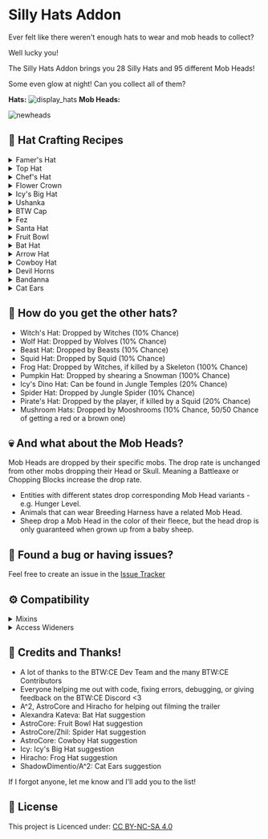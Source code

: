 # Silly Hats Addon
Ever felt like there weren't enough hats to wear and mob heads to collect? 

Well lucky you!

The Silly Hats Addon brings you 28 Silly Hats and 95 different Mob Heads!

Some even glow at night! Can you collect all of them?
 
**Hats:**
![display_hats](https://github.com/BTW-Community/Silly-Hats-Addon/assets/25046819/6e23c298-f5da-464a-8602-5e7120ce2bc9)
**Mob Heads:**

![newheads](https://github.com/BTW-Community/Silly-Hats-Addon/assets/25046819/47d1f8a0-9f0a-4688-b518-31038a2eb120)
## 👒 Hat Crafting Recipes

  <details>
  <summary>Famer's Hat</summary>
  <img src="https://imgur.com/NCB5Q4X.png">
  </details>
  <details>
  <summary>Top Hat</summary>
  <img src="https://imgur.com/SpS2WUo.gif">
  </details>
  <details>
  <summary>Chef's Hat</summary>
  <img src="https://imgur.com/3VIMptB.png">
  </details>
  <details>
  <summary>Flower Crown</summary>
  <img src="https://imgur.com/lKuioCp.gif">
  </details>
  <details>
  <summary>Icy's Big Hat</summary>
  <img src="https://imgur.com/K2DA2jL.png">
  </details>
  <details>
  <summary>Ushanka</summary>
  <img src="https://imgur.com/pVXVWCq.png">
  </details>
  <details>
  <summary>BTW Cap</summary>
  <img src="https://imgur.com/KaPrCHD.png">
  </details>
  <details>
  <summary>Fez</summary>
  <img src="https://imgur.com/y6xuM64.gif">
  </details>
  <details>
  <summary>Santa Hat</summary>
  <img src="https://imgur.com/OvjBfHB.png">
  </details>
  <details>
  <summary>Fruit Bowl</summary>
  <img src="https://imgur.com/oZT9NZ5.png">
  </details>
  <details>
  <summary>Bat Hat</summary>
  <img src="https://imgur.com/ELPUnAD.png">
  </details>
  <details>
  <summary>Arrow Hat</summary>
  <img src="https://imgur.com/GP10mxl.png">
  </details>
  <details>
  <summary>Cowboy Hat</summary>
  <img src="https://imgur.com/pVrPrhA.png">
  </details>
  <details>
  <summary>Devil Horns</summary>
  <img src="https://imgur.com/bWmXYb8.png">
  </details>
  <details>
  <summary>Bandanna</summary>
  <img src="https://imgur.com/iZfh6kY.png">
  </details>
  <details>
  <summary>Cat Ears</summary>
  <img src="https://imgur.com/ugLTGha.png">
  </details>

## 🎩 How do you get the other hats?

- Witch's Hat: Dropped by Witches (10% Chance)
- Wolf Hat: Dropped by Wolves (10% Chance)
- Beast Hat: Dropped by Beasts (10% Chance)
- Squid Hat: Dropped by Squid (10% Chance)
- Frog Hat: Dropped by Witches, if killed by a Skeleton (100% Chance)
- Pumpkin Hat: Dropped by shearing a Snowman (100% Chance)
- Icy's Dino Hat: Can be found in Jungle Temples (20% Chance)
- Spider Hat: Dropped by Jungle Spider (10% Chance)
- Pirate's Hat: Dropped by the player, if killed by a Squid (20% Chance)
- Mushroom Hats: Dropped by Mooshrooms (10% Chance, 50/50 Chance of getting a red or a brown one)

## 💀 And what about the Mob Heads?

Mob Heads are dropped by their specific mobs. 
The drop rate is unchanged from other mobs dropping their Head or Skull.
Meaning a Battleaxe or Chopping Blocks increase the drop rate.
- Entities with different states drop corresponding Mob Head variants - e.g. Hunger Level.
- Animals that can wear Breeding Harness have a related Mob Head.
- Sheep drop a Mob Head in the color of their fleece, but the head drop is only guaranteed when grown up from a baby sheep. 

## 🐛 Found a bug or having issues?
Feel free to create an issue in the [Issue Tracker](https://github.com/BTW-Community/Silly-Hats-Addon/issues)

## ⚙ Compatibility
<details>
  <summary>Mixins</summary>

  - ComponentScatteredFeatureJunglePyramid
  - RenderPlayer
  - RenderSnowman
  - ItemSkull
  - SkullBlock
  - SlotArmor
  - EntityPlayerMP
  - OcelotEntity
  - ChickenEntity
  - CowEntity
  - PigEntity
  - SheepEntity
  - MooshroomEntity
  - WolfEntity
  - DireWolfEntity
  - VillagerEntity
  - WitchEntity
  - ZombieEntity
  - EntityIronGolem
  - SnowmanEntity
  - CreeperEntity
  - EndermanEntity
  - SpiderEntity
  - JungleSpiderEntity
  - EntityCaveSpider
  - BlazeEntity
  - GhastEntity
  - MagmaCubeEntity
  - ZombiePigmanEntity
  - SlimeEntity
  - SquidEntity
  - BatEntity
</details>

<details>
  <summary>Access Wideners</summary>
  
#### Classes
  - SlotArmor
  - ComponentScatteredFeature
#### Methods
  - dropHead (EntityLiving)
  - getIconIndex (Item)
</details>

## 💛 Credits and Thanks!

- A lot of thanks to the BTW:CE Dev Team and the many BTW:CE Contributors
- Everyone helping me out with code, fixing errors, debugging, or giving feedback on the BTW:CE Discord <3
- A^2, AstroCore and Hiracho for helping out filming the trailer
- Alexandra Kateva: Bat Hat suggestion
- AstroCore: Fruit Bowl Hat suggestion
- AstroCore/Zhil: Spider Hat suggestion
- AstroCore: Cowboy Hat suggestion
- Icy: Icy's Big Hat suggestion
- Hiracho: Frog Hat suggestion
- ShadowDimentio/A^2: Cat Ears suggestion

If  I forgot anyone, let me know and I'll add you to the list!

## 📜 License
This project is Licenced under: [CC BY-NC-SA 4.0](https://creativecommons.org/licenses/by-nc-sa/4.0/)